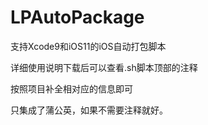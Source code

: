 # LPAutoPackage
支持Xcode9和iOS11的iOS自动打包脚本



详细使用说明下载后可以查看.sh脚本顶部的注释

按照项目补全相对应的信息即可

只集成了蒲公英，如果不需要注释就好。
